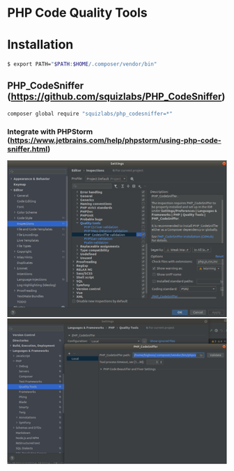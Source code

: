 <h1>PHP Code Quality Tools</h1>

# Installation

```bash
$ export PATH="$PATH:$HOME/.composer/vendor/bin"
```

## PHP_CodeSniffer (https://github.com/squizlabs/PHP_CodeSniffer)

```bash
composer global require "squizlabs/php_codesniffer=*"
```

### Integrate with PHPStorm (https://www.jetbrains.com/help/phpstorm/using-php-code-sniffer.html)

<img src="https://github.com/bigboss86/PHP-Code-Quality-Tools/blob/master/phpcs_1.png" alt="phpcs_1">
<img src="https://github.com/bigboss86/PHP-Code-Quality-Tools/blob/master/phpcs_2.png" alt="phpcs_2">
